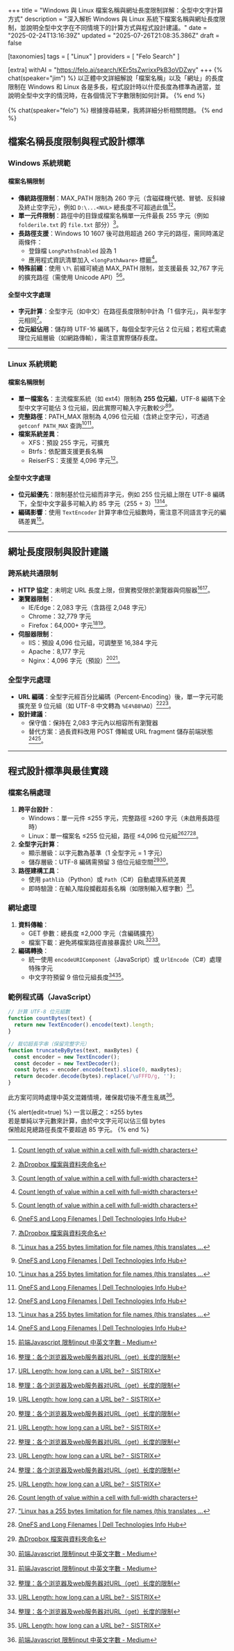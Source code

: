 +++
title = "Windows 與 Linux 檔案名稱與網址長度限制詳解：全型中文字計算方式"
description = "深入解析 Windows 與 Linux 系統下檔案名稱與網址長度限制，並說明全型中文字在不同情境下的計算方式與程式設計建議。"
date = "2025-02-24T13:16:39Z"
updated = "2025-07-26T21:08:35.386Z"
draft = false

[taxonomies]
tags = [ "Linux" ]
providers = [ "Felo Search" ]


[extra]
withAI = "<https://felo.ai/search/KEr5tsZwrixxPkB3oVDZwy>"
+++
{% chat(speaker="jim") %}
以正體中文詳細解說「檔案名稱」以及「網址」的長度限制在 Windows 和 Linux 各是多長，程式設計時以什麼長度為標準為適當，並說明全型中文字的情況時，在各個情況下字數限制如何計算。
{% end %}

{% chat(speaker="felo") %}
根據搜尋結果，我將詳細分析相關問題。
{% end %}

## 檔案名稱長度限制與程式設計標準

### **Windows 系統規範**

#### 檔案名稱限制

- **傳統路徑限制**：MAX_PATH 限制為 260 字元（含磁碟機代號、冒號、反斜線及終止空字元），例如 `D:\...<NUL>` 總長度不可超過此值[^1][^4]。
- **單一元件限制**：路徑中的目錄或檔案名稱單一元件最長 255 字元（例如 `folderile.txt` 的 `file.txt` 部分）[^1]。
- **長路徑支援**：Windows 10 1607 後可啟用超過 260 字元的路徑，需同時滿足兩條件：
  - 登錄檔 `LongPathsEnabled` 設為 1
  - 應用程式資訊清單加入 `<longPathAware>` 標籤[^1]。
- **特殊前綴**：使用 `\?\` 前綴可繞過 MAX_PATH 限制，並支援最長 32,767 字元的擴充路徑（需使用 Unicode API）[^1][^7]。

#### 全型中文字處理

- **字元計算**：全型字元（如中文）在路徑長度限制中計為「1 個字元」，與半型字元相同[^4]。
- **位元組佔用**：儲存時 UTF-16 編碼下，每個全型字元佔 2 位元組；若程式需處理位元組層級（如網路傳輸），需注意實際儲存長度。

---

### **Linux 系統規範**

#### 檔案名稱限制

- **單一檔案名**：主流檔案系統（如 ext4）限制為 **255 位元組**，UTF-8 編碼下全型中文字可能佔 3 位元組，因此實際可輸入字元數較少[^3][^7]。
- **完整路徑**：PATH_MAX 限制為 4,096 位元組（含終止空字元），可透過 `getconf PATH_MAX` 查詢[^3][^7]。
- **檔案系統差異**：
  - XFS：預設 255 字元，可擴充
  - Btrfs：依配置支援更長名稱
  - ReiserFS：支援至 4,096 字元[^7]。

#### 全型中文字處理

- **位元組優先**：限制基於位元組而非字元，例如 255 位元組上限在 UTF-8 編碼下，全型中文字最多可輸入約 85 字元（255 ÷ 3）[^3][^7]。
- **編碼影響**：使用 `TextEncoder` 計算字串位元組數時，需注意不同語言字元的編碼差異[^10]。

---

## 網址長度限制與設計建議

### **跨系統共通限制**

- **HTTP 協定**：未明定 URL 長度上限，但實務受限於瀏覽器與伺服器[^6][^9]。
- **瀏覽器限制**：
  - IE/Edge：2,083 字元（含路徑 2,048 字元）
  - Chrome：32,779 字元
  - Firefox：64,000+ 字元[^6][^9]。
- **伺服器限制**：
  - IIS：預設 4,096 位元組，可調整至 16,384 字元
  - Apache：8,177 字元
  - Nginx：4,096 字元（預設）[^6][^9]。

### **全型字元處理**

- **URL 編碼**：全型字元經百分比編碼（Percent-Encoding）後，單一字元可能擴充至 9 位元組（如 UTF-8 中文轉為 `%E4%B8%AD`）[^6][^9]。
- **設計建議**：
  - 保守值：保持在 2,083 字元內以相容所有瀏覽器
  - 替代方案：過長資料改用 POST 傳輸或 URL fragment 儲存前端狀態[^6][^9]。

---

## 程式設計標準與最佳實踐

### **檔案名稱處理**

1. **跨平台設計**：
   - Windows：單一元件 ≤255 字元，完整路徑 ≤260 字元（未啟用長路徑時）
   - Linux：單一檔案名 ≤255 位元組，路徑 ≤4,096 位元組[^1][^3][^7]。
2. **全型字元計算**：
   - 顯示層級：以字元數為基準（1 全型字元 = 1 字元）
   - 儲存層級：UTF-8 編碼需預留 3 倍位元組空間[^4][^10]。
3. **路徑建構工具**：
   - 使用 `pathlib`（Python）或 `Path`（C#）自動處理系統差異
   - 即時驗證：在輸入階段攔截超長名稱（如限制輸入框字數）[^10]。

### **網址處理**

1. **資料傳輸**：
   - GET 參數：總長度 ≤2,000 字元（含編碼擴充）
   - 檔案下載：避免將檔案路徑直接暴露於 URL[^6][^9]。
2. **編碼轉換**：
   - 統一使用 `encodeURIComponent`（JavaScript）或 `UrlEncode`（C#）處理特殊字元
   - 中文字符預留 9 倍位元組長度[^6][^9]。

### **範例程式碼（JavaScript）**

```javascript
// 計算 UTF-8 位元組數
function countBytes(text) {
  return new TextEncoder().encode(text).length;
}

// 裁切超長字串（保留完整字元）
function truncateByBytes(text, maxBytes) {
  const encoder = new TextEncoder();
  const decoder = new TextDecoder();
  const bytes = encoder.encode(text).slice(0, maxBytes);
  return decoder.decode(bytes).replace(/\uFFFD/g, '');
}
```

此方案可同時處理中英文混雜情境，確保裁切後不產生亂碼[^10]。

{% alert(edit=true) %}
一言以蔽之：≤255 bytes  
若是單純以字元數來計算，由於中文字元可以佔三個 bytes  
保險起見總路徑長度不要超過 85 字元。
{% end %}

[^1]: [Count length of value within a cell with full-width characters](https://stackoverflow.com/questions/68412744/count-length-of-value-within-a-cell-with-full-width-characters)
[^3]: ["Linux has a 255 bytes limitation for file names (this translates ...](https://news.ycombinator.com/item?id=19242579)
[^4]: [為Dropbox 檔案與資料夾命名](https://help.dropbox.com/zh-tw/organize/file-names)
[^6]: [整理：各个浏览器及web服务器对URL（get）长度的限制](https://www.cnblogs.com/chinasoft/p/17417694.html)
[^7]: [OneFS and Long Filenames | Dell Technologies Info Hub](https://infohub.delltechnologies.com/p/onefs-and-long-filenames/)
[^9]: [URL Length: how long can a URL be? - SISTRIX](https://www.sistrix.com/ask-sistrix/technical-seo/site-structure/url-length-how-long-can-a-url-be/)
[^10]: [前端Javascript 限制input 中英文字數 - Medium](https://medium.com/codememo/%E5%89%8D%E7%AB%AF-javascript-%E9%99%90%E5%88%B6-input-%E4%B8%AD%E8%8B%B1%E6%96%87%E5%AD%97%E6%95%B8-7908a61a712b)

